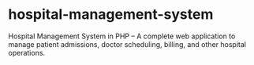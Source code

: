 # hospital-management-system
Hospital Management System in PHP – A complete web application to manage patient admissions, doctor scheduling, billing, and other hospital operations.
